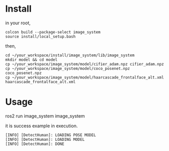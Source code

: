 # Install
in your root,
```
colcon build --package-select image_system
source install/local_setup.bash
```
then,
```
cd ~/your_workspace/install/image_system/lib/image_system
mkdir model && cd model
cp ~/your_workspace/image_system/model/cifier_adam.npz cifier_adam.npz
cp ~/your_workspace/image_system/model/coco_posenet.npz coco_posenet.npz
cp ~/your_workspace/image_system/model/haarcascade_frontalface_alt.xml haarcascade_frontalface_alt.xml

```
# Usage
ros2 run image_system image_system

it is success example in execution.
```
[INFO] [DetectHuman]: LOADING POSE MODEL
[INFO] [DetectHuman]: LOADING MODEL
[INFO] [DetectHuman]: DONE

```


